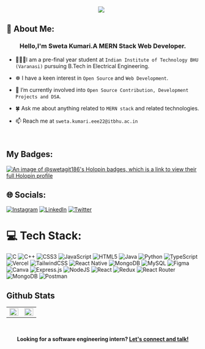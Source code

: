 

<div align="center">
<img src="https://komarev.com/ghpvc/?username=swetagit186&&style=flat-square" align="center" />
&nbsp;
<!-- <img alt="GitHub" src="https://img.shields.io/badge/dynamic/json?logo=github&label=Followers&query=%24.data.totalSubs&url=https%3A%2F%2Fapi.spencerwoo.com%2Fsubstats%2F%3Fsource%3Dgithub%26queryKey%3Dswetagit186&longCache=true" align="center" />
&nbsp;
<img src="https://img.shields.io/github/stars/swetagit186?label=Stars" alt="stars" align="center"> -->
</div>

## 💫 About Me:
### <div align="center">Hello,I'm Sweta Kumari.A MERN Stack Web Developer. </div>

- 🧑🏻‍🎓I am a pre-final year student at `Indian Institute of Technology BHU (Varanasi)` pursuing B.Tech in Electrical Engineering.

- ☸️ I have a keen interest in `Open Source` and `Web Development`.

- 🔭 I’m currently involved into `Open Source Contribution, Development Projects and DSA`.

- 🍀 Ask me about anything related to `MERN stack` and related technologies.

- 📫 Reach me at `sweta.kumari.eee22@itbhu.ac.in` 


<br/>


## My Badges:
[![An image of @swetagit186's Holopin badges, which is a link to view their full Holopin profile](https://holopin.me/swetagit186)](https://holopin.io/@swetagit186)

## 🌐 Socials:
[![Instagram](https://img.shields.io/badge/Instagram-%23E4405F.svg?logo=Instagram&logoColor=white)](https://www.instagram.com/_sk_2192?igshid=MmVlMjlkMTBhMg==) [![LinkedIn](https://img.shields.io/badge/LinkedIn-%230077B5.svg?logo=linkedin&logoColor=white)](https://www.linkedin.com/in/sweta-kumari-980136258/) [![Twitter](https://img.shields.io/badge/Twitter-%231DA1F2.svg?logo=Twitter&logoColor=white)](https://twitter.com/Ku8022196Sweta) 



# 💻 Tech Stack:


![C](https://img.shields.io/badge/c-%2300599C.svg?style=for-the-badge&logo=c&logoColor=white)  ![C++](https://img.shields.io/badge/c++-%2300599C.svg?style=for-the-badge&logo=c%2B%2B&logoColor=white) ![CSS3](https://img.shields.io/badge/css3-%231572B6.svg?style=for-the-badge&logo=css3&logoColor=white) ![JavaScript](https://img.shields.io/badge/javascript-%23323330.svg?style=for-the-badge&logo=javascript&logoColor=%23F7DF1E) ![HTML5](https://img.shields.io/badge/html5-%23E34F26.svg?style=for-the-badge&logo=html5&logoColor=white) ![Java](https://img.shields.io/badge/java-%23ED8B00.svg?style=for-the-badge&logo=java&logoColor=white) ![Python](https://img.shields.io/badge/python-3670A0?style=for-the-badge&logo=python&logoColor=ffdd54) ![TypeScript](https://img.shields.io/badge/typescript-%23007ACC.svg?style=for-the-badge&logo=typescript&logoColor=white) ![Vercel](https://img.shields.io/badge/vercel-%23000000.svg?style=for-the-badge&logo=vercel&logoColor=white)  ![TailwindCSS](https://img.shields.io/badge/tailwindcss-%2338B2AC.svg?style=for-the-badge&logo=tailwind-css&logoColor=white) ![React Native](https://img.shields.io/badge/react_native-%2320232a.svg?style=for-the-badge&logo=react&logoColor=%2361DAFB) ![MongoDB](https://img.shields.io/badge/MongoDB-%234ea94b.svg?style=for-the-badge&logo=mongodb&logoColor=white) ![MySQL](https://img.shields.io/badge/mysql-%2300f.svg?style=for-the-badge&logo=mysql&logoColor=white) 	![Figma](https://img.shields.io/badge/figma-%23F24E1E.svg?style=for-the-badge&logo=figma&logoColor=white) ![Canva](https://img.shields.io/badge/Canva-%2300C4CC.svg?style=for-the-badge&logo=Canva&logoColor=white)  ![Express.js](https://img.shields.io/badge/express.js-%23404d59.svg?style=for-the-badge&logo=express&logoColor=%2361DAFB) ![NodeJS](https://img.shields.io/badge/node.js-6DA55F?style=for-the-badge&logo=node.js&logoColor=white) ![React](https://img.shields.io/badge/react-%2320232a.svg?style=for-the-badge&logo=react&logoColor=%2361DAFB) ![Redux](https://img.shields.io/badge/redux-%23593d88.svg?style=for-the-badge&logo=redux&logoColor=white) ![React Router](https://img.shields.io/badge/React_Router-CA4245?style=for-the-badge&logo=react-router&logoColor=white)  ![MongoDB](https://img.shields.io/badge/MongoDB-%234ea94b.svg?style=for-the-badge&logo=mongodb&logoColor=white)  ![Postman](https://img.shields.io/badge/Postman-FF6C37?style=for-the-badge&logo=postman&logoColor=white)

## Github Stats  
<table><tr><td valign="top" width="50%">

<img src="https://github-readme-stats.vercel.app/api?username=swetagit186&show_icons=true&count_private=true&hide_border=true" align="left" style="width: 100%" />

</td><td valign="top" width="50%">

<img src="https://github-readme-stats.vercel.app/api/top-langs/?username=swetagit186&hide_border=true&layout=compact" align="left" style="width: 100%" />

</td></tr></table>  

<br/>  




<p align="center">
    <b>Looking for a software engineering intern?
        <a href="https://www.linkedin.com/in/sweta-kumari-980136258/">Let's connect and talk!</a>
    </b>
</p>




